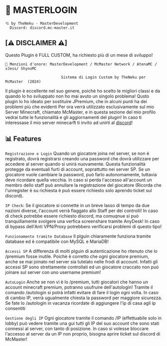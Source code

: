 # 🚀 MASTERLOGIN

```
💘 by TheNeku - MasterDevelopment
  Discord: discord.mc-master.it
```

## [⚠ DISCLAIMER ⚠]
Questo Plugin è FULL CUSTOM, ha richiesto più di un mese di sviluppo!

```
🌟 Menzioni d'onore: MasterDevelopment / McMaster Network / AtenaMC / xJess/ ShynoMC

                         Sistema di Login Custom by TheNeku per McMaster  (2024) 
```

Il plugin è eccellente nel suo genere, poichè ho scelto le migliori classi e da quando lo ho sviluppato non ho mai avuto un singolo problema!
Qusto plugin lo ho ideato per sostituire JPremium, che in alcuni punti ha dei problemi più che evidenti
Per ora verrà utilizzato esclusivamente sul mio Server Minecraft, chiamato McMaster, e in questa sezione del mio profilo vedrai tutte le funzionalità e gli aggiornamenti del plugin!
In caso ti interessase il mio server minecarft ti invito ad unirti al [discord](https://discord.gg/mc-master)!


## 📊 Features

`Registrazione e Login` Quando un giocatore joina nel server, se non è registrato, dovrà registrarsi creando una password che dovrà utilizzare per accedere al server quando si unirà nuovamente. Questa funzionalità protegge da eventuali furti di account, soprattutto nei server SP. Se un giocatore vuole cambiare la password, può farlo autonomamente, tuttavia deve ricordare quella vecchia. In caso si perda l'accesso all'account un membro dello staff può annullare la registrazione del giocatore (Ricorda che l'unregister è su richiesta è può essere richiesto solo aprendo ticket sul discord).

`IP Check`: Se il giocatore si connette in un breve lasso di tempo da due nazioni diverse, l'account verrà flaggato allo Staff per dei controlli! In caso di check potrebbe essere richiesto discord, ma comuqnue si può tranquillamente svolgere una verfica screenshare tramite AnyDesk! In caso di bypass dell'Anti VPN/Proxy potrebbero verificarsi problemi di questo tipo!

`Funzionamento tramite Database` Il plguin chiaramente funziona tramite database ed è compatibile con MySQL e MariaDB!

`Accessi SP` A differenza di molti plguin di autenticazione ho ritenuto che lo /premium fosse inutile. Poichè è corretto che ogni giocatore premium, anche se mai joinato nel server sia tutelato nelle frodi di account. Infatti gli accessi SP sono strettamente controllati ed un giocatore craccato non può joinare sul server con uno username premium! 

`AutoLogin` Anche se non vi è lo /premium, tutti giocatori che hanno un account minecraft premium, potranno usufruire dell'autologin! Tramite il comando /autologin si potrà infatti evitare di fare il login ogni volta.
In caso di cambio IP, verrà ugualmente chiesta la password per maggiore sicurezza. Se fate lo /autologin in vacanza ricordate di aggiungere l'ip di casa agli ip consentiti

`Gestione degli IP` Ogni giocatore tramite il comando /IP (effettuabile solo in lobby) può vedere tramite una gui tutti gli IP del suo account che sono stati connessi al server, con tanto di posizione. In caso si volesse bloccare l'accesso al server da un IP non proprio, bisogna aprire ticket sul discord di McMaster!

